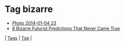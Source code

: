 <!--
title: Tag bizarre
date: 2020-06-28T15:26:59.264Z
tags:
-->
# Tag bizarre

 * [Photo 2014-01-04 23](72254538011.md)
 * [8 Bizarre Futurist Predictions That Never Came True](80249074736.md)

| [Tags](tags.md) | [Top](index.md) |
